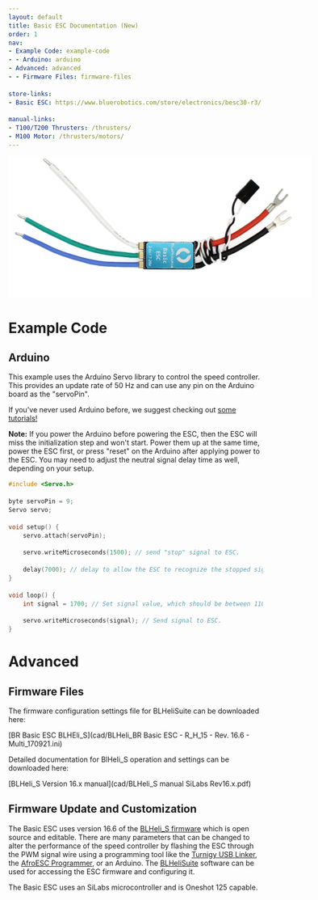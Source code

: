```yaml
---
layout: default
title: Basic ESC Documentation (New)
order: 1
nav:
- Example Code: example-code
- - Arduino: arduino
- Advanced: advanced
- - Firmware Files: firmware-files

store-links:
- Basic ESC: https://www.bluerobotics.com/store/electronics/besc30-r3/

manual-links:
- T100/T200 Thrusters: /thrusters/
- M100 Motor: /thrusters/motors/
---
```

<img src="/bescr3/cad/BESC30-R3-3-rotated-crop.PNG" class="img-responsive" style="max-width:600px" />


# Example Code

## Arduino

This example uses the Arduino Servo library to control the speed controller. This provides an update rate of 50 Hz and can use any pin on the Arduino board as the "servoPin".

If you've never used Arduino before, we suggest checking out [some tutorials!](https://www.arduino.cc/en/Tutorial/HomePage)

**Note:** If you power the Arduino before powering the ESC, then the ESC will miss the initialization step and won't start. Power them up at the same time, power the ESC first, or press "reset" on the Arduino after applying power to the ESC. You may need to adjust the neutral signal delay time as well, depending on your setup.

~~~~~~~~~~ cpp
#include <Servo.h>

byte servoPin = 9;
Servo servo;

void setup() {
	servo.attach(servoPin);

	servo.writeMicroseconds(1500); // send "stop" signal to ESC.

	delay(7000); // delay to allow the ESC to recognize the stopped signal
}

void loop() {
	int signal = 1700; // Set signal value, which should be between 1100 and 1900

	servo.writeMicroseconds(signal); // Send signal to ESC.
}
~~~~~~~~~~~~~~~~

# Advanced

## Firmware Files

The firmware configuration settings file for BLHeliSuite can be downloaded here: 

[BR Basic ESC BLHEli_S](cad/BLHeli_BR Basic ESC - R_H_15 - Rev. 16.6 - Multi_170921.ini)

Detailed documentation for BlHeli_S operation and settings can be downloaded here:

[BLHeli_S Version 16.x manual](cad/BLHeli_S manual SiLabs Rev16.x.pdf)


## Firmware Update and Customization

The Basic ESC uses version 16.6 of the [BLHeli_S firmware](https://github.com/bitdump/BLHeli/tree/master/BLHeli_S%20SiLabs) which is open source and editable. There are many parameters that can be changed to alter the performance of the speed controller by flashing the ESC through the PWM signal wire using a programming tool like the [Turnigy USB Linker](http://www.hobbyking.com/hobbyking/store/__10628__turnigy_usb_linker_for_aquastar_super_brain.html), the [AfroESC Programmer](http://www.hobbyking.com/hobbyking/store/__39437__afro_esc_usb_programming_tool.html), or an Arduino. The [BLHeliSuite](https://blhelisuite.wordpress.com/) software can be used for accessing the ESC firmware and configuring it.

The Basic ESC uses an SiLabs microcontroller and is Oneshot 125 capable. 

